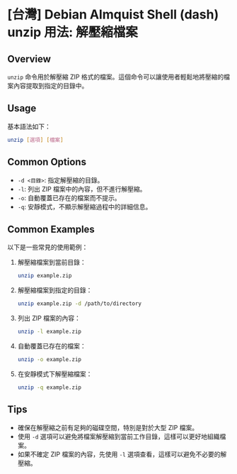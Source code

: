 # [台灣] Debian Almquist Shell (dash) unzip 用法: 解壓縮檔案

## Overview
`unzip` 命令用於解壓縮 ZIP 格式的檔案。這個命令可以讓使用者輕鬆地將壓縮的檔案內容提取到指定的目錄中。

## Usage
基本語法如下：
```sh
unzip [選項] [檔案]
```

## Common Options
- `-d <目錄>`: 指定解壓縮的目錄。
- `-l`: 列出 ZIP 檔案中的內容，但不進行解壓縮。
- `-o`: 自動覆蓋已存在的檔案而不提示。
- `-q`: 安靜模式，不顯示解壓縮過程中的詳細信息。

## Common Examples
以下是一些常見的使用範例：

1. 解壓縮檔案到當前目錄：
   ```sh
   unzip example.zip
   ```

2. 解壓縮檔案到指定的目錄：
   ```sh
   unzip example.zip -d /path/to/directory
   ```

3. 列出 ZIP 檔案的內容：
   ```sh
   unzip -l example.zip
   ```

4. 自動覆蓋已存在的檔案：
   ```sh
   unzip -o example.zip
   ```

5. 在安靜模式下解壓縮檔案：
   ```sh
   unzip -q example.zip
   ```

## Tips
- 確保在解壓縮之前有足夠的磁碟空間，特別是對於大型 ZIP 檔案。
- 使用 `-d` 選項可以避免將檔案解壓縮到當前工作目錄，這樣可以更好地組織檔案。
- 如果不確定 ZIP 檔案的內容，先使用 `-l` 選項查看，這樣可以避免不必要的解壓縮。